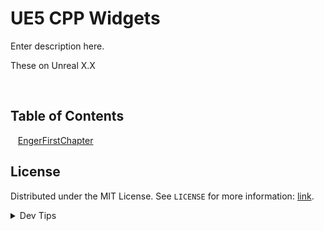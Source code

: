 # UE5 CPP Widgets


<!-- OVERVIEW -->
Enter description here.

These on Unreal X.X

<br>

<!-- TOC -->
## Table of Contents

<kbd></kbd> &nbsp;&nbsp; [EngerFirstChapter](firstchapterfoldername/README.md#user-content-engine-first-chapter) <br>

<!-- LICENSE -->
## License
Distributed under the MIT License. See `LICENSE` for more information: [link](LICENSE).

</details>
<details><summary>Dev Tips</summary>
make git m="add commit message"
</details>